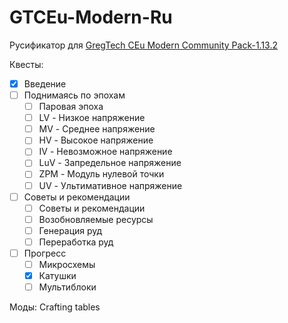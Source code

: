 # GTCEu-Modern-Ru
Русификатор для [GregTech CEu Modern Community Pack-1.13.2](https://www.curseforge.com/minecraft/modpacks/gregtech-community-pack-modern/files/6379336)  

Квесты:  
  - [x] Введение  
  - [ ] Поднимаясь по эпохам  
    - [ ] Паровая эпоха  
    - [ ] LV - Низкое напряжение  
    - [ ] MV - Среднее напряжение  
    - [ ] HV - Высокое напряжение  
    - [ ] IV - Невозможное напряжение  
    - [ ] LuV - Запредельное напряжение  
    - [ ] ZPM - Модуль нулевой точки  
    - [ ] UV - Ультимативное напряжение  
  - [ ] Советы и рекомендации  
    - [ ] Советы и рекомендации  
    - [ ] Возобновляемые ресурсы  
    - [ ] Генерация руд  
    - [ ] Переработка руд  
  - [ ] Прогресс  
    - [ ] Микросхемы  
    - [x] Катушки  
    - [ ] Мультиблоки  
    
Моды: Crafting tables
